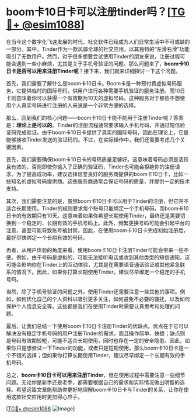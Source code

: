# boom卡10日卡可以注册tinder吗？[[TG💪+ @esim1088](https://t.me/s/esim1088)]

在当今这个数字化飞速发展的时代，社交软件已经成为人们日常生活中不可或缺的一部分。其中，Tinder作为一款风靡全球的社交应用，以其独特的“左滑右滑”功能吸引了无数用户。然而，对于很多想要尝试使用Tinder的朋友来说，注册过程可能会遇到一些小麻烦，尤其是关于手机号验证的问题。那么问题来了，**boom卡10日卡是否可以用来注册Tinder呢**？接下来，我们就来详细探讨一下这个问题。

首先，我们需要了解什么是boom卡10日卡。Boom卡是一种预付费虚拟号码服务，它提供临时的国际号码，供用户进行各种需要手机验证的服务注册。而10日卡则意味着你可以获得一个有效期为10天的虚拟号码。这种服务对于那些不想使用个人真实号码进行注册的人来说是一个非常方便的选择。

那么，回到我们的核心问题——boom卡10日卡能不能用于注册Tinder呢？答案是：**理论上是可以的**。Tinder的注册流程通常要求输入手机号码，并通过短信验证码完成验证。由于boom卡10日卡提供了真实的国际号码，因此在理论上，它是能够接收Tinder发送的验证码的。不过，在实际操作中，我们还需要考虑几个关键因素。

首先，我们需要确保boom卡10日卡的号码质量足够好。这意味着号码必须是活跃且有效的，否则即使你输入了正确的验证码，Tinder也可能会拒绝你的注册请求。为了提高成功率，建议选择信誉良好的服务商提供的boom卡10日卡，比如一些知名的虚拟号码提供商。这些服务商通常会保证号码的质量，并提供一定的技术支持。

其次，我们需要注意的是，虽然boom卡10日卡可以用于Tinder的注册，但它并不适合长期使用。Tinder的规则要求每个账号只能绑定一个手机号码，而boom卡10日卡的有效期只有10天。这意味着如果你希望长期使用Tinder，最终还是需要切换到一个稳定的、长期有效的手机号码上。此外，频繁更换号码可能会引起平台的注意，甚至可能导致账号被封禁。因此，在使用boom卡10日卡完成初始注册后，最好尽快绑定一个长期有效的号码。

再者，从用户体验的角度来看，使用boom卡10日卡注册Tinder可能会带来一些不便。例如，由于号码是虚拟的，可能无法接听电话或收到其他类型的短信通知。这可能会影响你在Tinder上的互动体验，尤其是在需要语音通话验证或其他紧急联系的情况下。因此，如果你打算长期使用Tinder，建议尽早绑定一个稳定的手机号码。

当然，除了手机号验证的问题之外，使用Tinder还需要注意一些其他的事项。例如，如何优化自己的个人资料以吸引更多关注，如何避免不必要的骚扰，以及如何保护个人信息安全等。这些都是我们在使用Tinder时需要认真思考和处理的问题。

最后，让我们总结一下使用boom卡10日卡注册Tinder的优缺点。优点在于它可以解决没有稳定手机号码的用户注册Tinder的需求，而且操作简单、快捷；缺点则是号码有效期较短，可能不适合长期使用，同时也存在一定的安全隐患。因此，如果你只是想尝试一下Tinder的功能，或者只是短期使用，那么boom卡10日卡是一个不错的选择；但如果你打算长期使用Tinder，建议尽早绑定一个长期有效的手机号码。

总之，**boom卡10日卡可以用来注册Tinder**，但在使用过程中需要注意一些细节问题。无论你是新手还是老手，都需要根据自己的需求和实际情况做出明智的选择。希望这篇文章能帮助你更好地理解boom卡10日卡与Tinder的关系，让你在使用这款社交应用时更加得心应手。

[[TG💪+ @esim1088](https://t.me/s/esim1088) ![Image](https://i.postimg.cc/4NQfJmqS/Snipaste-2025-05-13-00-14-12.png)]
